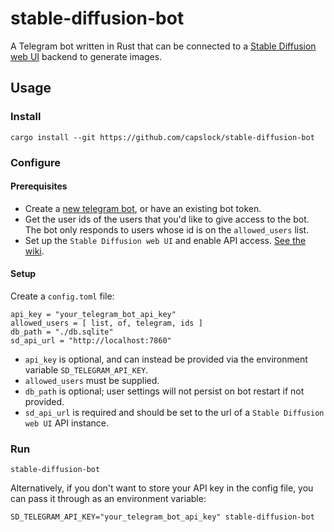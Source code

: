 # stable-diffusion-bot

A Telegram bot written in Rust that can be connected to a
[Stable Diffusion web UI](https://github.com/AUTOMATIC1111/stable-diffusion-webui)
backend to generate images.

## Usage

### Install

```shell
cargo install --git https://github.com/capslock/stable-diffusion-bot
```

### Configure

#### Prerequisites

* Create a
  [new telegram bot](https://core.telegram.org/bots/features#creating-a-new-bot),
  or have an existing bot token.
* Get the user ids of the users that you'd like to give access to the bot.
  The bot only responds to users whose id is on the `allowed_users` list.
* Set up the `Stable Diffusion web UI` and enable API access.
  [See the wiki](https://github.com/AUTOMATIC1111/stable-diffusion-webui/wiki/API).

#### Setup

Create a `config.toml` file:

```
api_key = "your_telegram_bot_api_key"
allowed_users = [ list, of, telegram, ids ]
db_path = "./db.sqlite"
sd_api_url = "http://localhost:7860"
```

* `api_key` is optional, and can instead be provided via the environment
  variable `SD_TELEGRAM_API_KEY`.
* `allowed_users` must be supplied.
* `db_path` is optional; user settings will not persist on bot restart if not
  provided.
* `sd_api_url` is required and should be set to the url of a
  `Stable Diffusion web UI` API instance.

### Run

```shell
stable-diffusion-bot
```

Alternatively, if you don't want to store your API key in the config file, you
can pass it through as an environment variable:

```shell
SD_TELEGRAM_API_KEY="your_telegram_bot_api_key" stable-diffusion-bot
```
